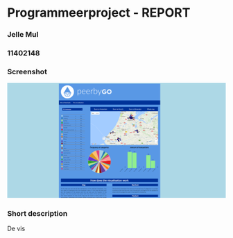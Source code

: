 # Programmeerproject - REPORT
### Jelle Mul
### 11402148

### Screenshot
![alt text](https://github.com/JelleMul/programmeerproject/blob/master/doc/eind_screenshot.png "Voorbeeld pagina")

### Short description
De vis
